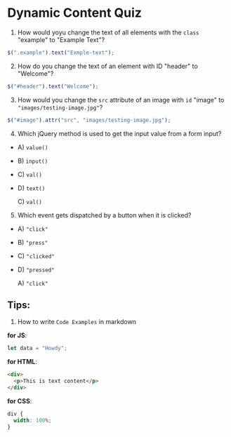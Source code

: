 # Dynamic Content Quiz

1. How would yoyu change the text of all elements with the `class` "example" to "Example Text"?

```javascript
$(".example").text("Exmple-text");
```

2. How do you change the text of an element with ID "header" to "Welcome"?

```javascript
$("#header").text("Welcome");
```

3. How would you change the `src` attribute of an image with `id` "image" to `"images/testing-image.jpg"`?

```javascript
$("#image").attr("src", "images/testing-image.jpg");
```

4. Which jQuery method is used to get the input value from a form input?

- A) `value()`
- B) `input()`
- C) `val()`
- D) `text()`

  C) `val()`

5. Which event gets dispatched by a button when it is clicked?

- A) `"click"`
- B) `"press"`
- C) `"clicked"`
- D) `"pressed"`

  A) `"click"`

## Tips:

1. How to write `Code Examples` in markdown

**for JS**:

```javascript
let data = "Howdy";
```

**for HTML**:

```html
<div>
  <p>This is text content</p>
</div>
```

**for CSS**:

```css
div {
  width: 100%;
}
```
